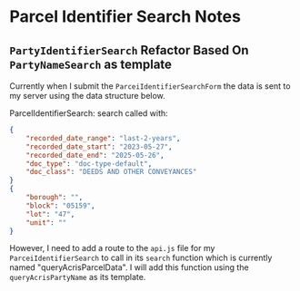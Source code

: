 # Parcel Identifier Search Notes

## `PartyIdentifierSearch` Refactor Based On `PartyNameSearch` as template

Currently when I submit the `ParceiIdentifierSearchForm` the data is sent to my server using the data structure below.

ParcelIdentifierSearch: search called with:
```json
{
    "recorded_date_range": "last-2-years",
    "recorded_date_start": "2023-05-27",
    "recorded_date_end": "2025-05-26",
    "doc_type": "doc-type-default",
    "doc_class": "DEEDS AND OTHER CONVEYANCES"
}
{
    "borough": "",
    "block": "05159",
    "lot": "47",
    "unit": ""
}
```


However, I need to add a route to the `api.js` file for my `ParceiIdentifierSearch` to call in its `search` function which is currently named "queryAcrisParcelData".  I will add this function using the `queryAcrisPartyName` as its template.